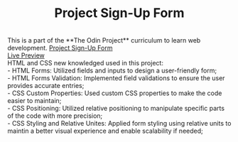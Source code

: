 <h1 align="center"> Project Sign-Up Form </h1>

<br>
This is a part of the **The Odin Project** curriculum to learn web development.
<a href="https://www.theodinproject.com/lessons/node-path-intermediate-html-and-css-sign-up-form">Project Sign-Up Form</a>
<br>
<a href="https://ldegani.github.io/sign-up-form/">Live Preview</a>
<br>
HTML and CSS new knowledged used in this project:<br>
- HTML Forms: Utilized fields and inputs to design a user-friendly form;<br>
- HTML Forms Validation: Implemented field validations to ensure the user provides accurate entries;<br>
- CSS Custom Properties: Used custom CSS properties to make the code easier to maintain;<br>
- CSS Positioning: Utilized relative positioning to manipulate specific parts of the code with more precision;<br>
- CSS Styling and Relative Unites: Applied form styling using relative units to maintin a better visual experience and enable scalability if needed;<br>